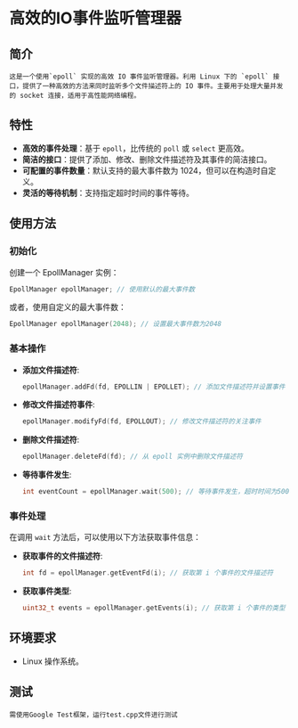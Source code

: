 # 高效的IO事件监听管理器

## 简介

    这是一个使用`epoll` 实现的高效 IO 事件监听管理器。利用 Linux 下的 `epoll` 接口，提供了一种高效的方法来同时监听多个文件描述符上的 IO 事件。主要用于处理大量并发的 socket 连接，适用于高性能网络编程。

## 特性

- **高效的事件处理**：基于 `epoll`，比传统的 `poll` 或 `select` 更高效。
- **简洁的接口**：提供了添加、修改、删除文件描述符及其事件的简洁接口。
- **可配置的事件数量**：默认支持的最大事件数为 1024，但可以在构造时自定义。
- **灵活的等待机制**：支持指定超时时间的事件等待。

## 使用方法

### 初始化

创建一个 EpollManager 实例：

```cpp
EpollManager epollManager; // 使用默认的最大事件数
```

或者，使用自定义的最大事件数：

```cpp
EpollManager epollManager(2048); // 设置最大事件数为2048
```

### 基本操作

- **添加文件描述符**:
  ```cpp
  epollManager.addFd(fd, EPOLLIN | EPOLLET); // 添加文件描述符并设置事件
  ```
- **修改文件描述符事件**:
  ```cpp
  epollManager.modifyFd(fd, EPOLLOUT); // 修改文件描述符的关注事件
  ```
- **删除文件描述符**:
  ```cpp
  epollManager.deleteFd(fd); // 从 epoll 实例中删除文件描述符
  ```
- **等待事件发生**:
  ```cpp
  int eventCount = epollManager.wait(500); // 等待事件发生，超时时间为500毫秒
  ```

### 事件处理

在调用 `wait` 方法后，可以使用以下方法获取事件信息：

- **获取事件的文件描述符**:
  ```cpp
  int fd = epollManager.getEventFd(i); // 获取第 i 个事件的文件描述符
  ```
- **获取事件类型**:
  ```cpp
  uint32_t events = epollManager.getEvents(i); // 获取第 i 个事件的类型
  ```

## 环境要求

- Linux 操作系统。

## 测试

    需使用Google Test框架，运行test.cpp文件进行测试
